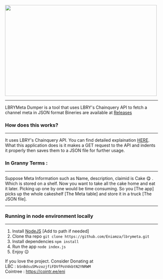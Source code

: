 <img src="https://upload.wikimedia.org/wikipedia/commons/thumb/4/4c/Dumper_logo.svg/1200px-Dumper_logo.svg.png" width="500" height="300">

-------------------

LBRYMeta Dumper is a tool that uses LBRY's Chainquery API to fetch a channel meta in JSON format
Bineries are available at [Releases](https://github.com/Eniamza/lbrymeta/releases)

### How does this works?

-------------------

It uses LBRY's Chainquery API. You can find detailed explaination [HERE](https://lbry.com/news/what-is-chainquery). 
What this application does is it makes a GET request to the API and indents it properly then saves them to a JSON file for further usage.

### In Granny Terms :

-------------------
Suppose Meta Information such as Name, description, claimid is Cake :yum: . Which is stored on a shelf. Now you want to take all the cake home and eat it later. Picking up one by one would be time consuming. So you [The app] picks up the whole cakeshelf [The Meta table] and store it in a truck [The JSON file].

-------------------
### Running in node environment locally 

-------------------

1. Install [NodeJS](https://nodejs.org/en/download/) [Add to path if needed]
2. Clone tha repo `git clone https://github.com/Eniamza/lbrymeta.git`
3. Install dependencies `npm install`
4. Run the app `node index.js`
5. Enjoy :wink:

If you love the project. Consider Donating at <br>
LBC : `bSnBdsuSMvzozjfiFDVfPoV4kbtN2YNRWM` <br>
Cointree : https://cointr.ee/eni <br>

